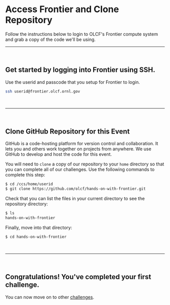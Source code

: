 # Access Frontier and Clone Repository

Follow the instructions below to login to OLCF's Frontier compute system and grab a copy of the code we'll be using.

<hr>

&nbsp;

## Get started by logging into Frontier using SSH. 
Use the userid and passcode that you setup for Frontier to login. 
```bash
ssh userid@frontier.olcf.ornl.gov
```
&nbsp;

<hr>

&nbsp;
## Clone GitHub Repository for this Event
GitHub is a code-hosting platform for version control and collaboration. It lets you and others work together on projects from anywhere. We use GitHub to develop and host the code for this event. 

You will need to `clone` a copy of our repository to your `home` directory so that you can complete all of our challenges. Use the following commands to complete this step:
```bash
$ cd /ccs/home/userid
$ git clone https://github.com/olcf/hands-on-with-frontier.git
```

Check that you can list the files in your current directory to see the repository directory: 
```bash
$ ls
hands-on-with-frontier
```

Finally, move into that directory:
```bash
$ cd hands-on-with-frontier
```

&nbsp;

<hr>

&nbsp;
## Congratulations! You've completed your first challenge. 
You can now move on to other [challenges](../). 



